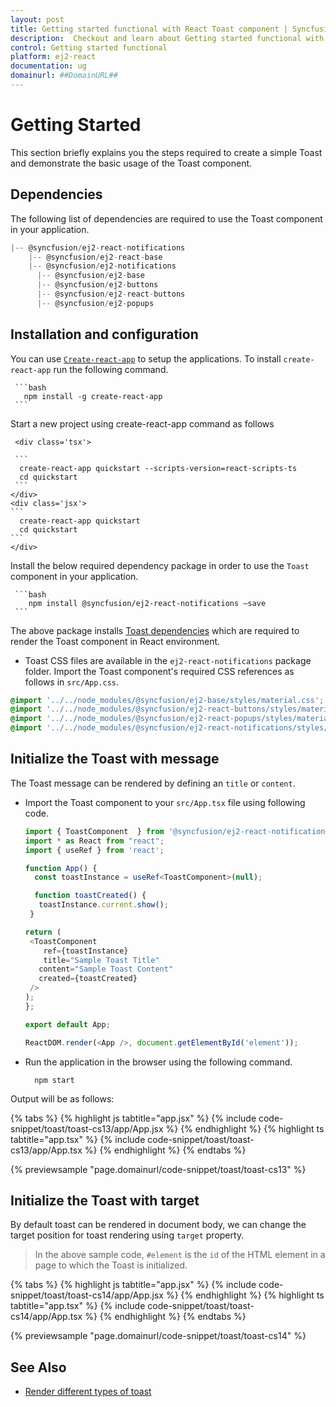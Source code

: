 ```yaml
---
layout: post
title: Getting started functional with React Toast component | Syncfusion
description:  Checkout and learn about Getting started functional with React Toast component of Syncfusion Essential JS 2 and more details.
control: Getting started functional 
platform: ej2-react
documentation: ug
domainurl: ##DomainURL##
---
```


# Getting Started

This section briefly explains you the steps required to create a simple Toast and demonstrate the basic usage of the Toast component.

## Dependencies

The following list of dependencies are required to use the Toast component in your application.

```javascript
|-- @syncfusion/ej2-react-notifications
    |-- @syncfusion/ej2-react-base
    |-- @syncfusion/ej2-notifications
      |-- @syncfusion/ej2-base
      |-- @syncfusion/ej2-buttons
      |-- @syncfusion/ej2-react-buttons
      |-- @syncfusion/ej2-popups
```

## Installation and configuration

You can use [`Create-react-app`](https://github.com/facebook/create-react-app) to setup the applications. To install `create-react-app` run the following command.

     ```bash
       npm install -g create-react-app
     ```

Start a new project using create-react-app command as follows

     <div class='tsx'>

     ```
      create-react-app quickstart --scripts-version=react-scripts-ts
      cd quickstart
     ```
    </div>
    <div class='jsx'>
    ```
      create-react-app quickstart
      cd quickstart
    ```
    </div>

Install the below required dependency package in order to use the `Toast` component in your application.

     ```bash
        npm install @syncfusion/ej2-react-notifications –save
     ```

The above package installs [Toast dependencies](#dependencies) which are required
 to render the Toast component in React environment.

* Toast CSS files are available in the `ej2-react-notifications` package folder.
Import the Toast component's required CSS references as follows in `src/App.css`.

```css
@import '../../node_modules/@syncfusion/ej2-base/styles/material.css';
@import '../../node_modules/@syncfusion/ej2-react-buttons/styles/material.css';
@import '../../node_modules/@syncfusion/ej2-react-popups/styles/material.css';
@import '../../node_modules/@syncfusion/ej2-react-notifications/styles/material.css';
```

## Initialize the Toast with message

The Toast message can be rendered by defining an `title` or `content`.

* Import the Toast component to your `src/App.tsx` file using following code.

     ```ts
     import { ToastComponent  } from '@syncfusion/ej2-react-notifications';
     import * as React from "react";
     import { useRef } from 'react';

    function App() {
       const toastInstance = useRef<ToastComponent>(null);

       function toastCreated() {
        toastInstance.current.show();
      }

   return (
      <ToastComponent
         ref={toastInstance}
         title="Sample Toast Title"
        content="Sample Toast Content"
        created={toastCreated}
      />
    );
   };

  export default App;

   ReactDOM.render(<App />, document.getElementById('element'));

  ```

* Run the application in the browser using the following command.

    ```
      npm start
    ```

Output will be as follows:

{% tabs %}
{% highlight js tabtitle="app.jsx" %}
{% include code-snippet/toast/toast-cs13/app/App.jsx %}
{% endhighlight %}
{% highlight ts tabtitle="app.tsx" %}
{% include code-snippet/toast/toast-cs13/app/App.tsx %}
{% endhighlight %}
{% endtabs %}

 {% previewsample "page.domainurl/code-snippet/toast/toast-cs13" %}

## Initialize the Toast with target

By default toast can be rendered in document body, we can change the target position for toast rendering using `target` property.

> In the above sample code, `#element` is the `id` of the HTML element in a page to which the Toast is initialized.

{% tabs %}
{% highlight js tabtitle="app.jsx" %}
{% include code-snippet/toast/toast-cs14/app/App.jsx %}
{% endhighlight %}
{% highlight ts tabtitle="app.tsx" %}
{% include code-snippet/toast/toast-cs14/app/App.tsx %}
{% endhighlight %}
{% endtabs %}

 {% previewsample "page.domainurl/code-snippet/toast/toast-cs14" %}

## See Also

* [Render different types of toast](./how-to/show-different-types-of-toast/)